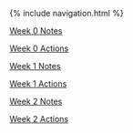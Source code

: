 {% include navigation.html %}

<a href="week0notes">Week 0 Notes</a>

<a href="week0actions">Week 0 Actions</a>

<a href="week1notes">Week 1 Notes</a>

<a href="week1actions">Week 1 Actions</a>

<a href="week2notes">Week 2 Notes</a>

<a href="week2actions">Week 2 Actions</a>

 

